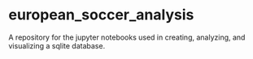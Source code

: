# european_soccer_analysis
A repository for the jupyter notebooks used in creating, analyzing, and visualizing a sqlite database.
